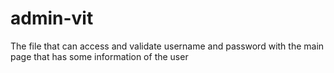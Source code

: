 # admin-vit
The file that can access and validate username and password with the main page that has some information of the user
